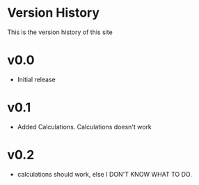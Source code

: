 # Version History

This is the version history of this site

# v0.0
* Initial release

# v0.1
* Added Calculations. Calculations doesn't work

# v0.2
* calculations should work, else I DON'T KNOW WHAT TO DO.
